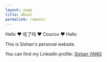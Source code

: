 ```yaml
---
layout: page
title: About
permalink: /about/
---
```


Hello ♥️ 吃了吗 ♥️ Coucou ♥️ Hallo

This is Sishan's personal website.

You can find my LinkedIn profile:
[Sishan YANG](https://www.linkedin.com/in/sishan-yang-786137229)

